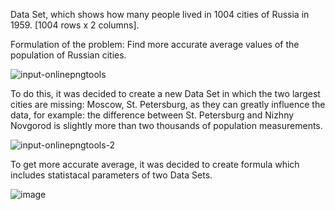Data Set, which shows how many people lived in 1004 cities of Russia in 1959. [1004 rows x 2 columns].

Formulation of the problem:
Find more accurate average values of the population of Russian cities.

![input-onlinepngtools](https://user-images.githubusercontent.com/47052805/56085883-17bc7000-5e54-11e9-98f0-af13ce53113e.jpg)

To do this, it was decided to create a new Data Set in which the two largest cities are missing: Moscow, St. Petersburg, as they can greatly influence the data, for example: the difference between St. Petersburg and Nizhny Novgorod is slightly more than two thousands of population measurements.
 
![input-onlinepngtools-2](https://user-images.githubusercontent.com/47052805/56085882-155a1600-5e54-11e9-8920-45063b4eaaa2.jpg)

To get more accurate average, it was decided to create formula which includes statistacal parameters of two Data Sets.

![image](https://user-images.githubusercontent.com/47052805/56086224-a03e0f00-5e5a-11e9-98b5-fe524e2a5994.png)



